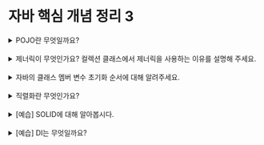 # 자바 핵심 개념 정리 3
<details>
<summary>POJO란 무엇일까요?</summary>
<div markdown="1">
OJO: _Plain Old Java Object_ 
특정 자바 모델이나 기능, 프레임워크 등을 따르지 않은 자바 오브젝트를 지칭하는 말
</div>
</details>
<br>

<details>
<summary>제너릭이 무엇인가요? 컬렉션 클래스에서 제너릭을 사용하는 이유를 설명해 주세요.</summary>
<div markdown="1"> </div>
특정 타입만 다루지 않고, 여러 종류의 타입으로 변환될 수 있도록 클래스나 메소드를 일반화시키는 기법
제네릭의 장점 컴파일 시 강한 타입 체크를 할 수 있다. 컴파일 시 에러를 다 도출해내기 때문에 실행 중에 일어나는 에러(RuntimeException)를 방지할 수 있습니다.
</details>
<br>

<details>
<summary>자바의 클래스 멤버 변수 초기화 순서에 대해 알려주세요.</summary>
<div markdown="1">
1. 클래스 : 클래스가 처음 로드될 때 한 번 초기화. 2. 인스턴스 : 새로운 인스턴스가 생성될 때마다 각각의 인스턴스가 초기화.
</div>
</details>
<br>

<details>
<summary>직렬화란 무엇인가요?</summary>
<div markdown="1">
객체의 직렬화는 객체의 내용을 바이트 단위로 변환하여 파일 또는 네트워크를 통해서 스트림(송수신)이 가능하도록 하는 것을 의미한다.
</div>
</details>
<br>

<details>
<summary>[예습] SOLID에 대해 알아봅시다.</summary>
<div markdown="1">
SRP (Single Responsibility) 단일 책임 원칙
클래스는 단 한개의 책임을 가져야 함
클래스를 변경하는 이유는 단 하나여야 함
이를 지키지 않으면, 한 책임의 변경에 의해 다른 책임과 관련된 코드에 영향을 미칠 수 있음
→ 이렇게 되면 유지보수가 매우 비효율적

OCP (Open-Closed) 개방-폐쇄 원칙
확장에는 열려있어야 하고, 변경에는 닫혀 있어야 함
즉, 기존의 코드를 변경하지 않고 기능을 수정하거나 추가할 수 있도록 설계해야 함
이를 지키지 않으면 instanceof 와 같은 연산자를 사용하거나, 다운 캐스팅 발생
어떤 모듈의 기능을 하나 수정할 때, 그 모듈을 이용하는 다른 모듈들 역시 줄줄이 고쳐야 한다면 유지보수가 복잡할 것이다. 따라서 개방 폐쇄 원칙을 잘 적용하여 기존 코드를 변경하지 않아도 기능을 새롭게 만들거나 변경할 수 있도록 해야 한다.

그렇지 않으면 객체지향 프로그래밍의 가장 큰 장점인 유연성, 재사용성, 유지보수성 등을 모두 잃어버리는 셈이고, OOP를 사용하는 의미가 사라지게 된다.

LSP (Liskov Substitution) 리스코프 치환 원칙
하위 타입 객체는 상위 타입 객체에서 가능한 행위를 수행할 수 있어야 함
→ 즉, 상위 타입 객체를 하위 타입 객체로 치환해도 정상적으로 동작해야 함
상속관계에서는 꼭 일반화 관계 (IS-A) 가 성립해야 한다는 의미 (일관성 있는 관계인지)
상속관계가 아닌 클래스들을 상속관계로 설정하면, 이 원칙이 위배됨 (재사용 목적으로 사용하는 경우)

ISP (Interface Segregation) 인터페이스 분리 원칙
클라이언트는 자신이 사용하는 메소드에만 의존해야 한다는 원칙
한 클래스는 자신이 사용하지 않는 인터페이스는 구현하지 않아야 함
→ 하나의 통상적인 인터페이스보다는 차라리 여러 개의 세부적인 (구체적인) 인터페이스가 나음
인터페이스는 해당 인터페이스를 사용하는 클라이언트를 기준으로 잘게 분리되어야 함

DIP (Dependency Inversion) 의존 역전 원칙
의존 관계를 맺을 때, 변하기 쉬운 것 (구체적인 것) 보다는 변하기 어려운 것 (추상적인 것)에 의존해야 함
→ 구체화된 클래스에 의존하기 보다는 추상 클래스나 인터페이스에 의존해야 한다는 뜻

즉, 고수준 모듈은 저수준 모듈의 구현에 의존해서는 안 됨
저수준 모듈이 고수준 모듈에서 정의한 추상 타입에 의존해야 함
저수준 모듈이 변경되어도 고수준 모듈은 변경이 필요없는 형태가 이상적
</div>
</details>
<br>

<details>
<summary>[예습] DI는 무엇일까요?</summary>
<div markdown="1">
DI는 의존 관계를 외부에서 결정(주입)해주는 것을 말한다.
스프링에서는 이러한 DI를 담당하는 DI 컨테이너가 존재한다. 이 DI 컨테이너가 객체들 간의 의존 관계를 주입한다.
</div>
</details>
<br>